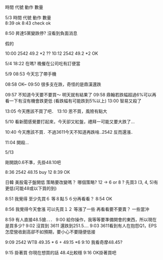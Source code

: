 
時間  代號  動作  數量  


5/3
時間  代號  動作  數量  
8:39 ok
8:43 check ok

8:50 昇達5黨變跌停? 沒看到負面消息

假的

10:00 2542 49.2 *2 ??
10:12 2542 49.2 *2 OK

5/4
18:22 在嗎?
晚餐在公司吃有訂便當

5/9
08:53 今天忘了帶手機

08:58 OK~
09:50 很多支在跌，奇怪的是鼎漢還跌

09:57 不知道今天要不要買～ 明天就有結果了
09:58 鼎翰若跌幅超過6%可以再看一下有沒有機會跌更低 (看跌幅有可能跌到5%以上)
13:00 智易又殺了

13:05 今天應該不買了吧．
13:10 恩不買，風險有點大

5/10
看新聞感覺要打起來，今天卻又紅盤，禮拜一可能又要大跌了...

10:40 今天應該不買．不過3611今天不知道再跌啥..2542 反而還漲．

11:04 開殺...

5/13

剛開跳0.6不準，先掛48.10吧

8:36 2542 48.15 buy 12 
8:39 OK

日韓 美股電子盤開低 策略要改變嗎？
哪個策略?
12 -> 6 or 8 ?
先買3 (3, 4, 5)有更低(可能48或以下買的到)

8:51 我覺得 至少先買６ 等８點５６分再看看？
8:54 OK

8:56 我覺得今天會漲 可以先買１２ 等漲了一些 再看看要不要賣？ 一些當沖

8:59 有人直接48.5搶．．．
9:00 給你操作，我等等要準備開會的東西，所以現在是買多少?
9:02 沒買到  3611 還跌到251.5....
9:03 3611看到有人在抱怨Q1，EPS怎麼營收創高卻不如預期，要小心不要隨便低接

9:09 2542 WTB 49.35 * 6 + 49.15 *6 
9:10 我看奇摩48.45?

9:15 掛著買 你現在想買的話 48.4比較穩
9:16 OK掛著買吧
